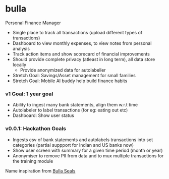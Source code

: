 # bulla
Personal Finance Manager
- Single place to track all transactions (upload different types of transactions)
- Dashboard to view monthly expenses, to view notes from personal analysis
- Track action items and show scorecard of financial improvements
- Should provide complete privacy (atleast in long term), all data store locally
  - Provide anonymized data for autolabeller
- Stretch Goal: Savings/Asset management for small families
- Stretch Goal: Mobile AI buddy help build finance habits

### v1 Goal: 1 year goal
 - Ability to ingest many bank statements, align them w.r.t time
 - Autolabeler to label transactions (for eg: eating out etc)
 - Dashboard: Show user status

### v0.0.1: Hackathon Goals
- Ingests csv of bank statements and autolabels transactions into set categories (partial suppport for Indian and US banks now)
- Show user screen with summary for a given time period (month or year)
- Anonymiser to remove PII from data and to mux multiple transactions for the training module

Name inspiration from [Bulla Seals](https://en.wikipedia.org/wiki/Bulla_(seal))
